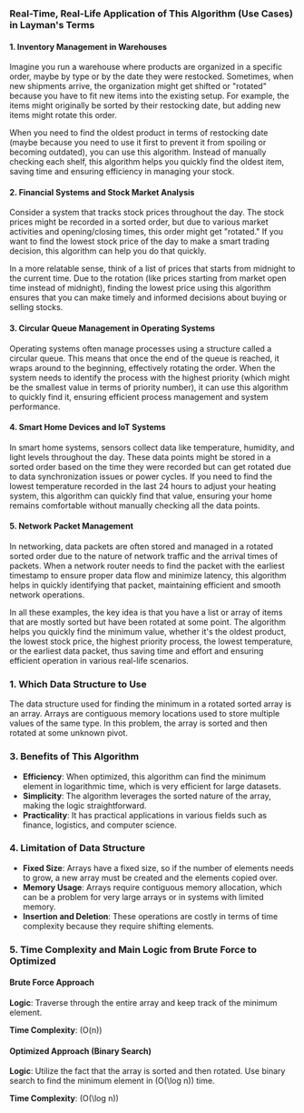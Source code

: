 ### Real-Time, Real-Life Application of This Algorithm (Use Cases) in Layman's Terms

#### 1. **Inventory Management in Warehouses**
Imagine you run a warehouse where products are organized in a specific order, maybe by type or by the date they were restocked. Sometimes, when new shipments arrive, the organization might get shifted or "rotated" because you have to fit new items into the existing setup. For example, the items might originally be sorted by their restocking date, but adding new items might rotate this order.

When you need to find the oldest product in terms of restocking date (maybe because you need to use it first to prevent it from spoiling or becoming outdated), you can use this algorithm. Instead of manually checking each shelf, this algorithm helps you quickly find the oldest item, saving time and ensuring efficiency in managing your stock.

#### 2. **Financial Systems and Stock Market Analysis**
Consider a system that tracks stock prices throughout the day. The stock prices might be recorded in a sorted order, but due to various market activities and opening/closing times, this order might get "rotated." If you want to find the lowest stock price of the day to make a smart trading decision, this algorithm can help you do that quickly.

In a more relatable sense, think of a list of prices that starts from midnight to the current time. Due to the rotation (like prices starting from market open time instead of midnight), finding the lowest price using this algorithm ensures that you can make timely and informed decisions about buying or selling stocks.

#### 3. **Circular Queue Management in Operating Systems**
Operating systems often manage processes using a structure called a circular queue. This means that once the end of the queue is reached, it wraps around to the beginning, effectively rotating the order. When the system needs to identify the process with the highest priority (which might be the smallest value in terms of priority number), it can use this algorithm to quickly find it, ensuring efficient process management and system performance.

#### 4. **Smart Home Devices and IoT Systems**
In smart home systems, sensors collect data like temperature, humidity, and light levels throughout the day. These data points might be stored in a sorted order based on the time they were recorded but can get rotated due to data synchronization issues or power cycles. If you need to find the lowest temperature recorded in the last 24 hours to adjust your heating system, this algorithm can quickly find that value, ensuring your home remains comfortable without manually checking all the data points.

#### 5. **Network Packet Management**
In networking, data packets are often stored and managed in a rotated sorted order due to the nature of network traffic and the arrival times of packets. When a network router needs to find the packet with the earliest timestamp to ensure proper data flow and minimize latency, this algorithm helps in quickly identifying that packet, maintaining efficient and smooth network operations.

In all these examples, the key idea is that you have a list or array of items that are mostly sorted but have been rotated at some point. The algorithm helps you quickly find the minimum value, whether it's the oldest product, the lowest stock price, the highest priority process, the lowest temperature, or the earliest data packet, thus saving time and effort and ensuring efficient operation in various real-life scenarios.









### 1. Which Data Structure to Use
The data structure used for finding the minimum in a rotated sorted array is an array. Arrays are contiguous memory locations used to store multiple values of the same type. In this problem, the array is sorted and then rotated at some unknown pivot.

### 3. Benefits of This Algorithm
- **Efficiency**: When optimized, this algorithm can find the minimum element in logarithmic time, which is very efficient for large datasets.
- **Simplicity**: The algorithm leverages the sorted nature of the array, making the logic straightforward.
- **Practicality**: It has practical applications in various fields such as finance, logistics, and computer science.

### 4. Limitation of Data Structure
- **Fixed Size**: Arrays have a fixed size, so if the number of elements needs to grow, a new array must be created and the elements copied over.
- **Memory Usage**: Arrays require contiguous memory allocation, which can be a problem for very large arrays or in systems with limited memory.
- **Insertion and Deletion**: These operations are costly in terms of time complexity because they require shifting elements.


### 5. Time Complexity and Main Logic from Brute Force to Optimized

#### Brute Force Approach
**Logic**: Traverse through the entire array and keep track of the minimum element.

**Time Complexity**: \(O(n)\)


#### Optimized Approach (Binary Search)
**Logic**: Utilize the fact that the array is sorted and then rotated. Use binary search to find the minimum element in \(O(\log n)\) time.

**Time Complexity**: \(O(\log n)\)
